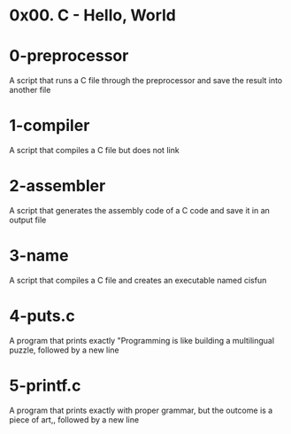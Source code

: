 # 0x00. C - Hello, World

# 0-preprocessor
A script that runs a C file through the preprocessor and save the result into another file

# 1-compiler
A script that compiles a C file but does not link

# 2-assembler
A script that generates the assembly code of a C code and save it in an output file

# 3-name
A script that compiles a C file and creates an executable named cisfun

# 4-puts.c
A program that prints exactly "Programming is like building a multilingual puzzle, followed by a new line

# 5-printf.c
A program that prints exactly with proper grammar, but the outcome is a piece of art,, followed by a new line
